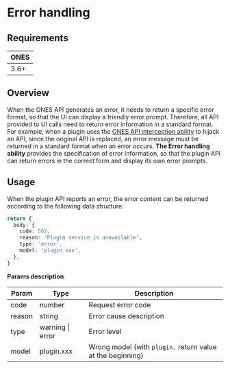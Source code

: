 # Error handling

## Requirements

| **ONES** |
| -------- |
| 3.6+     |

## Overview

When the ONES API generates an error, it needs to return a specific error format, so that the UI can display a friendly error prompt. Therefore, all API provided to UI calls need to return error information in a standard format. For example, when a plugin uses the [ONES API interception ability](../business/ONES-API/ONES-API-interception.md) to hijack an API, since the original API is replaced, an error message must be returned in a standard format when an error occurs. **The Error handling ability** provides the specification of error information, so that the plugin API can return errors in the correct form and display its own error prompts.

## Usage

When the plugin API reports an error, the error content can be returned according to the following data structure:

```typescript
return {
  body: {
    code: 502,
    reason: 'Plugin service is unavailable',
    type: 'error',
    model: 'plugin.xxx',
  },
}
```

**Params description**

| Param  | Type             | Description                                                |
| ------ | ---------------- | ---------------------------------------------------------- |
| code   | number           | Request error code                                         |
| reason | string           | Error cause description                                    |
| type   | warning \| error | Error level                                                |
| model  | plugin.xxx       | Wrong model (with `plugin.` return value at the beginning) |
